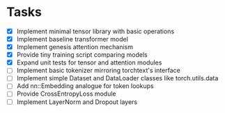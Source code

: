 # Tasks

 - [x] Implement minimal tensor library with basic operations
 - [x] Implement baseline transformer model
- [x] Implement genesis attention mechanism
- [x] Provide tiny training script comparing models
- [x] Expand unit tests for tensor and attention modules
 - [ ] Implement basic tokenizer mirroring torchtext's interface
 - [ ] Implement simple Dataset and DataLoader classes like torch.utils.data
 - [ ] Add nn::Embedding analogue for token lookups
 - [ ] Provide CrossEntropyLoss module
 - [ ] Implement LayerNorm and Dropout layers
